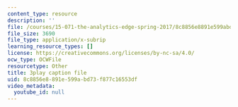 ```yaml
---
content_type: resource
description: ''
file: /courses/15-071-the-analytics-edge-spring-2017/8c8856e8891e599abd73f877c16553df_98cyATFdwIk.vtt
file_size: 3690
file_type: application/x-subrip
learning_resource_types: []
license: https://creativecommons.org/licenses/by-nc-sa/4.0/
ocw_type: OCWFile
resourcetype: Other
title: 3play caption file
uid: 8c8856e8-891e-599a-bd73-f877c16553df
video_metadata:
  youtube_id: null
---
```

